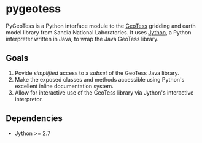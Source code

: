 # pygeotess

PyGeoTess is a Python interface module to the
[GeoTess](http://www.sandia.gov/geotess) gridding and earth model library from
Sandia National Laboratories.  It uses [Jython](http://jython.org), a Python
interpreter written in Java, to wrap the Java GeoTess library.

## Goals
1. Povide *simplified* access to a *subset* of the GeoTess Java library.
2. Make the exposed classes and methods accessible using Python's excellent 
   inline documentation system.
3. Allow for interactive use of the GeoTess library via Jython's interactive
   interpretor.


## Dependencies

* Jython >= 2.7
